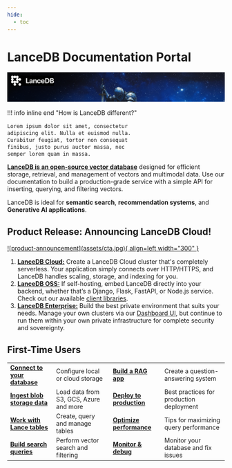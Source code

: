 ```yaml
---
hide:
  - toc
---
```


# LanceDB Documentation Portal

![hero-image](assets/hero-image.png)

!!! info inline end "How is LanceDB different?"

    Lorem ipsum dolor sit amet, consectetur
    adipiscing elit. Nulla et euismod nulla.
    Curabitur feugiat, tortor non consequat
    finibus, justo purus auctor massa, nec
    semper lorem quam in massa.

[**LanceDB is an open-source vector database**](overview.md) designed for efficient storage, retrieval, and management of vectors and multimodal data. Use our documentation to build a production-grade service with a simple API for inserting, querying, and filtering vectors. 

LanceDB is ideal for **semantic search**, **recommendation systems**, and **Generative AI applications**. 

## **Product Release: Announcing LanceDB Cloud!**

<div class="result" markdown>
<a href="https://accounts.lancedb.com/sign-up" target="_blank">
![product-announcement](assets/cta.jpg){ align=left width="300" }
</a>

1. [**LanceDB Cloud:**](quickstart-cloud.md) Create a LanceDB Cloud cluster that's completely serverless. Your application simply connects over HTTP/HTTPS, and LanceDB handles scaling, storage, and indexing for you. 
2. [**LanceDB OSS:**](basic.md) If self-hosting, embed LanceDB directly into your backend, whether that’s a Django, Flask, FastAPI, or Node.js service. Check out our available [client libraries](api/index.md).
3. [**LanceDB Enterprise:**](enterprise/index.md) Build the best private environment that suits your needs. Manage your own clusters via our [Dashboard UI](https://accounts.lancedb.com/sign-up), but continue to run them within your own private infrastructure for complete security and sovereignty.

</div>

## **First-Time Users**

|  |  |  |  |
|-------|-------------|-------|-------------|
| [**Connect to your database**](../guides/storage-setup.md) | Configure local or cloud storage | [**Build a RAG app**](../guides/rag.md) | Create a question-answering system  |
| [**Ingest blob storage data**](../guides/data-ingestion.md) | Load data from S3, GCS, Azure and more | [**Deploy to production**](../guides/deployment.md) | Best practices for production deployment |
| [**Work with Lance tables**](../guides/tables.md) | Create, query and manage tables | [**Optimize performance**](../guides/performance.md) | Tips for maximizing query performance |
| [**Build search queries**](../guides/vector-search.md) | Perform vector search and filtering | [**Monitor & debug**](../guides/monitoring.md) | Monitor your database and fix issues |